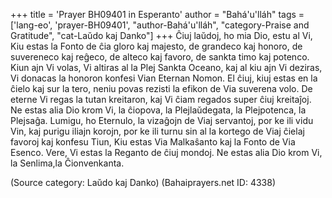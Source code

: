 +++
title = 'Prayer BH09401 in Esperanto'
author = "Bahá'u'lláh"
tags = ['lang-eo', 'prayer-BH09401', "author-Bahá'u'lláh", "category-Praise and Gratitude", "cat-Laŭdo kaj Danko"]
+++
Ĉiuj laŭdoj, ho mia Dio, estu al Vi, Kiu estas la Fonto de ĉia gloro kaj majesto, de grandeco kaj honoro, de suvereneco kaj reĝeco, de alteco kaj favoro, de sankta timo kaj potenco. Kiun ajn Vi volas, Vi altiras al la Plej Sankta Oceano, kaj al kiu ajn Vi deziras, Vi donacas la honoron konfesi Vian Eternan Nomon. El ĉiuj, kiuj estas en la ĉielo kaj sur la tero, neniu povas rezisti la efikon de Via suverena volo. De eterne Vi regas la tutan kreitaron, kaj Vi ĉiam regados super ĉiuj kreitaĵoj. Ne estas alia Dio krom Vi, la ĉiopova, la Plejlaŭdegata, la Plejpotenca, la Plejsaĝa. Lumigu, ho Eternulo, la vizaĝojn de Viaj servantoj, por ke ili vidu Vin, kaj purigu iliajn korojn, por ke ili turnu sin al la kortego de Viaj ĉielaj favoroj kaj konfesu Tiun, Kiu estas Via Malkaŝanto kaj la Fonto de Via Esenco. Vere, Vi estas la Reganto de ĉiuj mondoj. Ne estas alia Dio krom Vi, la Senlima,la Ĉionvenkanta.

(Source category: Laŭdo kaj Danko)
(Bahaiprayers.net ID: 4338)
